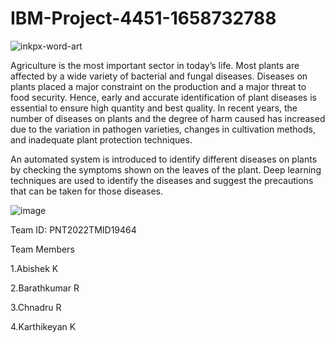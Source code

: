 # IBM-Project-4451-1658732788
![inkpx-word-art](https://user-images.githubusercontent.com/113427871/193462789-69465ec8-29ff-4ff8-89a3-a92a4d946d2c.png)

Agriculture is the most important sector in today’s life. Most plants are affected by a wide variety of bacterial and fungal diseases. Diseases on plants placed a major constraint on the production and a major threat to food security. Hence, early and accurate identification of plant diseases is essential to ensure high quantity and best quality. In recent years, the number of diseases on plants and the degree of harm caused has increased due to the variation in pathogen varieties, changes in cultivation methods, and inadequate plant protection techniques. 

An automated system is introduced to identify different diseases on plants by checking the symptoms shown on the leaves of the plant. Deep learning techniques are used to identify the diseases and suggest the precautions that can be taken for those diseases. 

![image](https://user-images.githubusercontent.com/113427871/195132487-f6c421a8-5b5c-4f23-a484-984f2703b532.png)


Team ID: PNT2022TMID19464

Team Members

1.Abishek K

2.Barathkumar R

3.Chnadru R

4.Karthikeyan K

